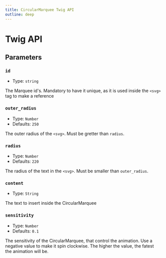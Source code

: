 ```yaml
---
title: CircularMarquee Twig API
outline: deep
---
```


# Twig API

## Parameters

### `id`

- Type: `string`

The Marquee id's. Mandatory to have it unique, as it is used inside the `<svg>` tag to make a reference

### `outer_radius`

- Type: `Number`
- Defaults: `250`

The outer radius of the `<svg>`. Must be gretter than `radius`.

### `radius`

- Type: `Number`
- Defaults: `220`

The radius of the text in the `<svg>`. Must be smaller than `outer_radius`.

### `content`

- Type: `String`

The text to insert inside the CircularMarquee

### `sensitivity`

- Type: `Number`
- Defaults: `0.1`

The sensitivity of the CircularMarquee, that control the animation.
Use a negative value to make it spin clockwise. The higher the value, the fatest the animation will be.

